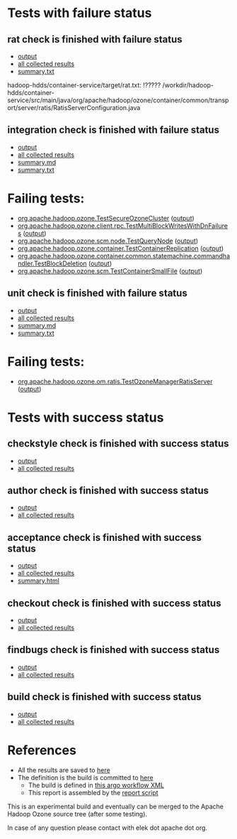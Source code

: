 # Tests with failure status

## rat check is finished with failure status

   * [output](https://raw.githubusercontent.com/elek/ozone-ci/master/pr/pr-hdds-1786-trunk-c7nlg/rat/output.log)
   * [all collected results](https://github.com/elek/ozone-ci/tree/master/pr/pr-hdds-1786-trunk-c7nlg/rat)
   * [summary.txt](https://github.com/elek/ozone-ci/tree/master/pr/pr-hdds-1786-trunk-c7nlg/rat/summary.txt)

hadoop-hdds/container-service/target/rat.txt: !????? /workdir/hadoop-hdds/container-service/src/main/java/org/apache/hadoop/ozone/container/common/transport/server/ratis/RatisServerConfiguration.java

## integration check is finished with failure status

   * [output](https://raw.githubusercontent.com/elek/ozone-ci/master/pr/pr-hdds-1786-trunk-c7nlg/integration/output.log)
   * [all collected results](https://github.com/elek/ozone-ci/tree/master/pr/pr-hdds-1786-trunk-c7nlg/integration)
   * [summary.md](https://github.com/elek/ozone-ci/tree/master/pr/pr-hdds-1786-trunk-c7nlg/integration/summary.md)
   * [summary.txt](https://github.com/elek/ozone-ci/tree/master/pr/pr-hdds-1786-trunk-c7nlg/integration/summary.txt)

# Failing tests: 

 * [org.apache.hadoop.ozone.TestSecureOzoneCluster](hadoop-ozone/integration-test/org.apache.hadoop.ozone.TestSecureOzoneCluster.txt) ([output](hadoop-ozone/integration-test/org.apache.hadoop.ozone.TestSecureOzoneCluster-output.txt/))
 * [org.apache.hadoop.ozone.client.rpc.TestMultiBlockWritesWithDnFailures](hadoop-ozone/integration-test/org.apache.hadoop.ozone.client.rpc.TestMultiBlockWritesWithDnFailures.txt) ([output](hadoop-ozone/integration-test/org.apache.hadoop.ozone.client.rpc.TestMultiBlockWritesWithDnFailures-output.txt/))
 * [org.apache.hadoop.ozone.scm.node.TestQueryNode](hadoop-ozone/integration-test/org.apache.hadoop.ozone.scm.node.TestQueryNode.txt) ([output](hadoop-ozone/integration-test/org.apache.hadoop.ozone.scm.node.TestQueryNode-output.txt/))
 * [org.apache.hadoop.ozone.container.TestContainerReplication](hadoop-ozone/integration-test/org.apache.hadoop.ozone.container.TestContainerReplication.txt) ([output](hadoop-ozone/integration-test/org.apache.hadoop.ozone.container.TestContainerReplication-output.txt/))
 * [org.apache.hadoop.ozone.container.common.statemachine.commandhandler.TestBlockDeletion](hadoop-ozone/integration-test/org.apache.hadoop.ozone.container.common.statemachine.commandhandler.TestBlockDeletion.txt) ([output](hadoop-ozone/integration-test/org.apache.hadoop.ozone.container.common.statemachine.commandhandler.TestBlockDeletion-output.txt/))
 * [org.apache.hadoop.ozone.scm.TestContainerSmallFile](hadoop-ozone/integration-test/org.apache.hadoop.ozone.scm.TestContainerSmallFile.txt) ([output](hadoop-ozone/integration-test/org.apache.hadoop.ozone.scm.TestContainerSmallFile-output.txt/))

## unit check is finished with failure status

   * [output](https://raw.githubusercontent.com/elek/ozone-ci/master/pr/pr-hdds-1786-trunk-c7nlg/unit/output.log)
   * [all collected results](https://github.com/elek/ozone-ci/tree/master/pr/pr-hdds-1786-trunk-c7nlg/unit)
   * [summary.md](https://github.com/elek/ozone-ci/tree/master/pr/pr-hdds-1786-trunk-c7nlg/unit/summary.md)
   * [summary.txt](https://github.com/elek/ozone-ci/tree/master/pr/pr-hdds-1786-trunk-c7nlg/unit/summary.txt)

# Failing tests: 

 * [org.apache.hadoop.ozone.om.ratis.TestOzoneManagerRatisServer](hadoop-ozone/ozone-manager/org.apache.hadoop.ozone.om.ratis.TestOzoneManagerRatisServer.txt) ([output](hadoop-ozone/ozone-manager/org.apache.hadoop.ozone.om.ratis.TestOzoneManagerRatisServer-output.txt/))


# Tests with success status

## checkstyle check is finished with success status

   * [output](https://raw.githubusercontent.com/elek/ozone-ci/master/pr/pr-hdds-1786-trunk-c7nlg/checkstyle/output.log)
   * [all collected results](https://github.com/elek/ozone-ci/tree/master/pr/pr-hdds-1786-trunk-c7nlg/checkstyle)


## author check is finished with success status

   * [output](https://raw.githubusercontent.com/elek/ozone-ci/master/pr/pr-hdds-1786-trunk-c7nlg/author/output.log)
   * [all collected results](https://github.com/elek/ozone-ci/tree/master/pr/pr-hdds-1786-trunk-c7nlg/author)


## acceptance check is finished with success status

   * [output](https://raw.githubusercontent.com/elek/ozone-ci/master/pr/pr-hdds-1786-trunk-c7nlg/acceptance/output.log)
   * [all collected results](https://github.com/elek/ozone-ci/tree/master/pr/pr-hdds-1786-trunk-c7nlg/acceptance)
   * [summary.html](https://elek.github.io/ozone-ci/pr/pr-hdds-1786-trunk-c7nlg/acceptance/summary.html)


## checkout check is finished with success status

   * [output](https://raw.githubusercontent.com/elek/ozone-ci/master/pr/pr-hdds-1786-trunk-c7nlg/checkout/output.log)
   * [all collected results](https://github.com/elek/ozone-ci/tree/master/pr/pr-hdds-1786-trunk-c7nlg/checkout)


## findbugs check is finished with success status

   * [output](https://raw.githubusercontent.com/elek/ozone-ci/master/pr/pr-hdds-1786-trunk-c7nlg/findbugs/output.log)
   * [all collected results](https://github.com/elek/ozone-ci/tree/master/pr/pr-hdds-1786-trunk-c7nlg/findbugs)


## build check is finished with success status

   * [output](https://raw.githubusercontent.com/elek/ozone-ci/master/pr/pr-hdds-1786-trunk-c7nlg/build/output.log)
   * [all collected results](https://github.com/elek/ozone-ci/tree/master/pr/pr-hdds-1786-trunk-c7nlg/build)




# References

 * All the results are saved to [here](https://github.com/elek/ozone-ci/tree/master/pr/pr-hdds-1786-trunk-c7nlg/)
 * The definition is the build is committed to [here](https://github.com/elek/argo-ozone)
    * The build is defined in [this argo workflow XML](https://github.com/elek/argo-ozone/blob/master/ozone-build.yaml)
    * This report is assembled by the [report script](https://github.com/elek/argo-ozone/blob/master/scripts/report.sh)

This is an experimental build and eventually can be merged to the Apache Hadoop Ozone source tree (after some testing).

In case of any question please contact with elek dot apache dot org.
